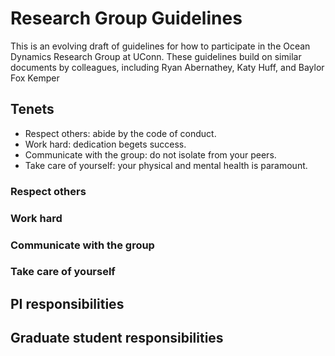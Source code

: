# Research Group Guidelines

This is an evolving draft of guidelines for how to participate in the Ocean Dynamics
Research Group at UConn. These guidelines build on similar documents by
colleagues, including Ryan Abernathey, Katy Huff, and Baylor Fox Kemper

## Tenets

- Respect others: abide by the code of conduct.
- Work hard: dedication begets success.
- Communicate with the group: do not isolate from your peers.
- Take care of yourself: your physical and mental health is paramount.

### Respect others

### Work hard 

### Communicate with the group

### Take care of yourself

## PI responsibilities

## Graduate student responsibilities


